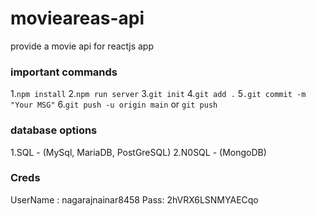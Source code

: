# movieareas-api

provide a movie api for reactjs app

### important commands

1.`npm install`
2.`npm run server`
3.`git init`
4.`git add .`
5`.git commit -m "Your MSG"`
6.`git push -u origin main` or `git push`

### database options

1.SQL - (MySql, MariaDB, PostGreSQL)
2.N0SQL - (MongoDB)

### Creds
UserName : nagarajnainar8458
Pass: 2hVRX6LSNMYAECqo

